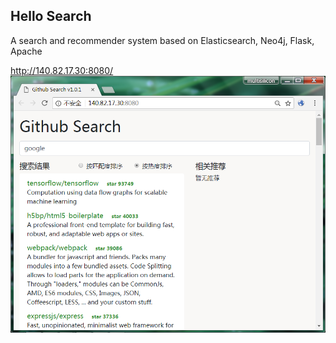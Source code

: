 Hello Search
----
A search and recommender system based on Elasticsearch, Neo4j, Flask, Apache

http://140.82.17.30:8080/
<img src="files/demo.png" />
